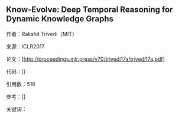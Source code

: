 ## Know-Evolve: Deep Temporal Reasoning for Dynamic Knowledge Graphs

作者：Rakshit Trivedi（MIT）

来源：ICLR2017

论文：[http://proceedings.mlr.press/v70/trivedi17a/trivedi17a.pdf]

代码：[]

引用数：518

参考：[]

关键词：

